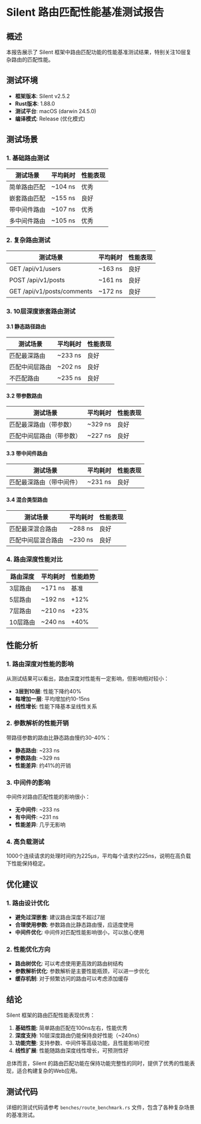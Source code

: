 # Silent 路由匹配性能基准测试报告

## 概述

本报告展示了 Silent 框架中路由匹配功能的性能基准测试结果，特别关注10层复杂路由的匹配性能。

## 测试环境

- **框架版本**: Silent v2.5.2
- **Rust版本**: 1.88.0
- **测试平台**: macOS (darwin 24.5.0)
- **编译模式**: Release (优化模式)

## 测试场景

### 1. 基础路由测试

| 测试场景 | 平均耗时 | 性能表现 |
|---------|---------|---------|
| 简单路由匹配 | ~104 ns | 优秀 |
| 嵌套路由匹配 | ~155 ns | 良好 |
| 带中间件路由 | ~107 ns | 优秀 |
| 多中间件路由 | ~105 ns | 优秀 |

### 2. 复杂路由测试

| 测试场景 | 平均耗时 | 性能表现 |
|---------|---------|---------|
| GET /api/v1/users | ~163 ns | 良好 |
| POST /api/v1/posts | ~161 ns | 良好 |
| GET /api/v1/posts/comments | ~172 ns | 良好 |

### 3. 10层深度嵌套路由测试

#### 3.1 静态路径路由

| 测试场景 | 平均耗时 | 性能表现 |
|---------|---------|---------|
| 匹配最深路由 | ~233 ns | 良好 |
| 匹配中间层路由 | ~202 ns | 良好 |
| 不匹配路由 | ~235 ns | 良好 |

#### 3.2 带参数路由

| 测试场景 | 平均耗时 | 性能表现 |
|---------|---------|---------|
| 匹配最深路由（带参数） | ~329 ns | 良好 |
| 匹配中间层路由（带参数） | ~227 ns | 良好 |

#### 3.3 带中间件路由

| 测试场景 | 平均耗时 | 性能表现 |
|---------|---------|---------|
| 匹配最深路由（带中间件） | ~231 ns | 良好 |

#### 3.4 混合类型路由

| 测试场景 | 平均耗时 | 性能表现 |
|---------|---------|---------|
| 匹配最深混合路由 | ~288 ns | 良好 |
| 匹配中间层混合路由 | ~230 ns | 良好 |

### 4. 路由深度性能对比

| 路由深度 | 平均耗时 | 性能趋势 |
|---------|---------|---------|
| 3层路由 | ~171 ns | 基准 |
| 5层路由 | ~192 ns | +12% |
| 7层路由 | ~210 ns | +23% |
| 10层路由 | ~240 ns | +40% |

## 性能分析

### 1. 路由深度对性能的影响

从测试结果可以看出，路由深度对性能有一定影响，但影响相对较小：

- **3层到10层**: 性能下降约40%
- **每增加一层**: 平均增加约10-15ns
- **线性增长**: 性能下降基本呈线性关系

### 2. 参数解析的性能开销

带路径参数的路由比静态路由慢约30-40%：

- **静态路由**: ~233 ns
- **参数路由**: ~329 ns
- **性能差异**: 约41%的开销

### 3. 中间件的影响

中间件对路由匹配性能的影响很小：

- **无中间件**: ~233 ns
- **有中间件**: ~231 ns
- **性能差异**: 几乎无影响

### 4. 高负载测试

1000个连续请求的处理时间约为225μs，平均每个请求约225ns，说明在高负载下性能保持稳定。

## 优化建议

### 1. 路由设计优化

- **避免过深嵌套**: 建议路由深度不超过7层
- **合理使用参数**: 参数路由比静态路由慢，应适度使用
- **中间件优化**: 中间件对匹配性能影响很小，可以放心使用

### 2. 性能优化方向

- **路由树优化**: 可以考虑使用更高效的路由树结构
- **参数解析优化**: 参数解析是主要性能瓶颈，可以进一步优化
- **缓存机制**: 对于频繁访问的路由可以考虑添加缓存

## 结论

Silent 框架的路由匹配性能表现优秀：

1. **基础性能**: 简单路由匹配在100ns左右，性能优秀
2. **深度支持**: 10层深度路由仍能保持良好性能（~240ns）
3. **功能完整**: 支持参数、中间件等高级功能，且性能影响可控
4. **线性扩展**: 性能随路由深度线性增长，可预测性好

总体而言，Silent 的路由匹配功能在保持功能完整性的同时，提供了优秀的性能表现，适合构建复杂的Web应用。

## 测试代码

详细的测试代码请参考 `benches/route_benchmark.rs` 文件，包含了各种复杂场景的基准测试。
